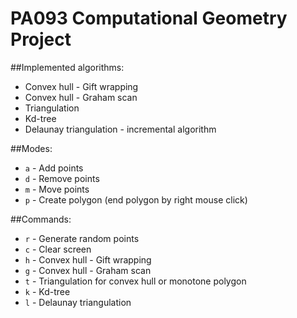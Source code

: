 # PA093 Computational Geometry Project 

##Implemented algorithms:

* Convex hull - Gift wrapping
* Convex hull - Graham scan
* Triangulation
* Kd-tree
* Delaunay triangulation - incremental algorithm

##Modes:

* `a` - Add points
* `d` - Remove points
* `m` - Move points
* `p` - Create polygon (end polygon by right mouse click)

##Commands:

* `r` - Generate random points
* `c` - Clear screen
* `h` - Convex hull - Gift wrapping
* `g` - Convex hull - Graham scan
* `t` - Triangulation for convex hull or monotone polygon
* `k` - Kd-tree
* `l` - Delaunay triangulation

